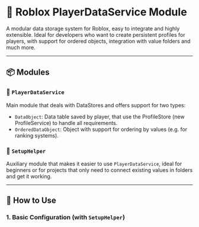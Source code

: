 # 🔧 Roblox PlayerDataService Module

A modular data storage system for Roblox, easy to integrate and highly extensible. Ideal for developers who want to create persistent profiles for players, with support for ordered objects, integration with value folders and much more.

---
## 📦 Modules

### 📁 `PlayerDataService`

Main module that deals with DataStores and offers support for two types:

- `DataObject`: Data table saved by player, that use the ProfileStore (new ProfileService) to handle all requirements.
- `OrderedDataObject`: Object with support for ordering by values ​​(e.g. for ranking systems).

### 🧰 `SetupHelper`

Auxiliary module that makes it easier to use `PlayerDataService`, ideal for beginners or for projects that only need to connect existing values ​​in folders and get it working.

---

## 🚀 How to Use

### 1. Basic Configuration (with `SetupHelper`)

[](./)
